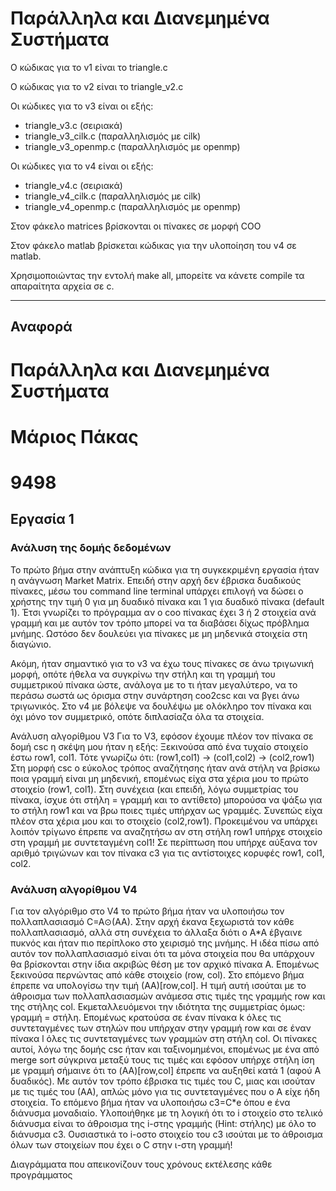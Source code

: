 # Παράλληλα και Διανεμημένα Συστήματα 

Ο κώδικας για το v1 είναι το triangle.c

Ο κώδικας για το v2 είναι το triangle_v2.c

Οι κώδικες για το v3 είναι οι εξής:
- triangle_v3.c (σειριακά)
- triangle_v3_cilk.c (παραλληλισμός με cilk)
- triangle_v3_openmp.c (παραλληλισμός με openmp)

Οι κώδικες για το v4 είναι οι εξής:
- triangle_v4.c (σειριακά)
- triangle_v4_cilk.c (παραλληλισμός με cilk)
- triangle_v4_openmp.c (παραλληλισμός με openmp)

Στον φάκελο matrices βρίσκονται οι πίνακες σε μορφή COO

Στον φάκελο matlab βρίσκεται κώδικας για την υλοποίηση του v4 σε matlab.

Χρησιμοποιώντας την εντολή make all, μπορείτε να κάνετε compile τα απαραίτητα αρχεία σε c.

---

## Αναφορά

# Παράλληλα και Διανεμημένα Συστήματα
# Μάριος Πάκας
# 9498

## Εργασία 1

### Ανάλυση της δομής δεδομένων
Το πρώτο βήμα στην ανάπτυξη κώδικα για τη συγκεκριμένη εργασία ήταν η ανάγνωση Market Matrix. Επειδή στην αρχή δεν έβρισκα δυαδικούς πίνακες, μέσω του command line terminal υπάρχει επιλογή να δώσει ο χρήστης την τιμή 0 για μη δυαδικό πίνακα και 1 για δυαδικό πίνακα (default 1). Έτσι γνωρίζει το πρόγραμμα αν ο coo πίνακας έχει 3 ή 2 στοιχεία ανά γραμμή και με αυτόν τον τρόπο μπορεί να τα διαβάσει δίχως πρόβλημα μνήμης. Ωστόσο δεν δουλεύει για πίνακες με μη μηδενικά στοιχεία στη διαγώνιο. 

Ακόμη, ήταν σημαντικό για το v3 να έχω τους πίνακες σε άνω τριγωνική μορφή, οπότε ήθελα να συγκρίνω την στήλη και τη γραμμή του συμμετρικού πίνακα ώστε, ανάλογα με το τι ήταν μεγαλύτερο, να το περάσω σωστά ως όρισμα στην συνάρτηση coo2csc και να βγει άνω τριγωνικός. Στο v4 με βόλεψε να δουλέψω με ολόκληρο τον πίνακα και όχι μόνο τον συμμετρικό, οπότε διπλασίαζα όλα τα στοιχεία.

Ανάλυση αλγορίθμου V3
Για το V3, εφόσον έχουμε πλέον τον πίνακα σε δομή csc η σκέψη μου ήταν η εξής: Ξεκινούσα από ένα τυχαίο στοιχείο έστω row1, col1. Τότε γνωρίζω ότι:
(row1,col1) -> (col1,col2) -> (col2,row1)
Στη μορφή csc ο εύκολος τρόπος αναζήτησης ήταν ανά στήλη να βρίσκω ποια γραμμή είναι μη μηδενική, επομένως είχα στα χέρια μου το πρώτο στοιχείο (row1, col1). Στη συνέχεια (και επειδή, λόγω συμμετρίας του πίνακα, ίσχυε ότι στήλη = γραμμή και το αντίθετο) μπορούσα να ψάξω για το στήλη row1 και να βρω ποιες τιμές υπήρχαν ως γραμμές. Συνεπώς είχα πλέον στα χέρια μου και το στοιχείο (col2,row1). Προκειμένου να υπάρχει λοιπόν τρίγωνο έπρεπε να αναζητήσω αν στη στήλη row1 υπήρχε στοιχείο στη γραμμή με συντεταγμένη col1!  Σε περίπτωση που υπήρχε αύξανα τον αριθμό τριγώνων και τον πίνακα c3 για τις αντίστοιχες κορυφές row1, col1, col2.

### Ανάλυση αλγορίθμου V4
Για τον αλγόριθμο στο V4 το πρώτο βήμα ήταν να υλοποιήσω τον πολλαπλασιασμό C=A⊙(AA). Στην αρχή έκανα ξεχωριστά τον κάθε πολλαπλασιασμό, αλλά στη συνέχεια το άλλαξα διότι ο A\*A έβγαινε πυκνός και ήταν πιο περίπλοκο στο χειρισμό της μνήμης. Η ιδέα πίσω από αυτόν τον πολλαπλασιασμό είναι ότι τα μόνα στοιχεία που θα υπάρχουν θα βρίσκονται στην ίδια ακριβώς θέση με τον αρχικό πίνακα Α. Επομένως ξεκινούσα περνώντας από κάθε στοιχείο (row, col). Στο επόμενο βήμα έπρεπε να υπολογίσω την τιμή (ΑΑ)[row,col]. Η τιμή αυτή ισούται με το άθροισμα των πολλαπλασιασμών ανάμεσα στις τιμές της γραμμής row και της στήλης col. Εκμεταλλευόμενοι την ιδιότητα της συμμετρίας όμως: γραμμή = στήλη. Επομένως κρατούσα σε έναν πίνακα k όλες τις συντεταγμένες  των στηλών που υπήρχαν στην γραμμή row και σε έναν πίνακα l όλες τις συντεταγμένες των γραμμών στη στήλη col. Οι πίνακες αυτοί, λόγω της δομής csc ήταν και ταξινομημένοι, επομένως με ένα από merge sort σύγκρινα μεταξύ τους τις τιμές και εφόσον υπήρχε στήλη ίση με γραμμή σήμαινε ότι το (AA)[row,col] έπρεπε να αυξηθεί κατά 1 (αφού Α δυαδικός). Με αυτόν τον τρόπο έβρισκα τις τιμές του C, μιας και ισούταν με τις τιμές του (ΑΑ), απλώς μόνο για τις συντεταγμένες που ο Α είχε ήδη στοιχεία.
Το επόμενο βήμα ήταν να υλοποιήσω c3=C\*e όπου e ένα διάνυσμα μοναδιαίο. Υλοποιήθηκε με τη λογική ότι το i στοιχείο στο τελικό διάνυσμα είναι το άθροισμα της i-στης γραμμής (Hint: στήλης) με όλο το διάνυσμα c3. Ουσιαστικά το i-οστο στοιχείο του c3 ισούται με το άθροισμα όλων των στοιχείων που έχει ο C στην ι-στη γραμμή!

Διαγράμματα που απεικονίζουν τους χρόνους εκτέλεσης κάθε προγράμματος
